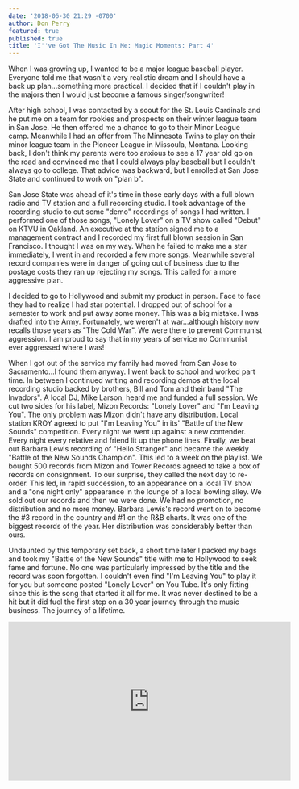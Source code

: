 ```yaml
---
date: '2018-06-30 21:29 -0700'
author: Don Perry
featured: true
published: true
title: 'I''ve Got The Music In Me: Magic Moments: Part 4'
---
```

When I was growing up, I wanted to be a major league baseball player.  Everyone told me that wasn't a very realistic dream and I should have a back up plan...something more practical.  I decided that if I couldn't play in the majors then I would just become a famous singer/songwriter!

After high school, I was contacted by a scout for the St. Louis Cardinals and he put me on a team for rookies and prospects on their winter league team in San Jose.  He then offered me a chance to go to their Minor League camp.  Meanwhile I had an offer from The Minnesota Twins to play on their minor league team in the Pioneer League in Missoula, Montana.  Looking back, I don't think my parents were too anxious to see a 17 year old go on the road and convinced me that I could always play baseball but I couldn't always go to college.  That advice was backward, but I enrolled at San Jose State and continued to work on "plan b".

San Jose State was ahead of it's time in those early days with a full blown radio and TV station and a full recording studio.  I took advantage of the recording studio to cut some "demo" recordings of songs I had written.  I performed one of those songs, "Lonely Lover" on a TV show called "Debut" on KTVU in Oakland.  An executive at the station signed me to a management contract and I recorded my first full blown session in San Francisco.  I thought I was on my way.  When he failed to make me a star immediately, I went in and recorded a few more songs.  Meanwhile several record companies were in danger of going out of business due to the postage costs they ran up rejecting my songs.  This called for a more aggressive plan.

I decided to go to Hollywood and submit my product in person.  Face to face they had to realize I had star potential.  I dropped out of school for a semester to work and put away some money.  This was a big mistake.  I was drafted into the Army.  Fortunately, we weren't at war...although history now recalls those years as "The Cold War".  We were there to prevent Communist aggression.  I am proud to say that in my years of service no Communist ever aggressed where I was!

When I got out of the service my family had moved from San Jose to Sacramento...I found them anyway.  I went back to school and worked part time.  In between I continued writing and recording demos at the local recording studio backed by brothers, Bill and Tom and their band "The Invadors".  A local DJ, Mike Larson, heard me and funded a full session.  We cut two sides for his label, Mizon Records:  "Lonely Lover" and "I'm Leaving You".  The only problem was Mizon didn't have any distribution.  Local station KROY agreed to put "I'm Leaving You" in its' "Battle of the New Sounds" competition.  Every night we went up against a new contender.  Every night every relative and friend lit up the phone lines.  Finally, we beat out Barbara Lewis recording of "Hello Stranger" and became the weekly "Battle of the New Sounds Champion".  This led to a week on the playlist.  We bought 500 records from Mizon and Tower Records agreed to take a box of records on consignment.  To our surprise, they called the next day to re-order.  This led, in rapid succession, to an appearance on a local TV show and a "one night only" appearance in the lounge of a local bowling alley. We sold out our records and then we were done.  We had no promotion, no distribution and no more money.  Barbara Lewis's record went on to become the #3 record in the country and #1 on the R&B charts.  It was one of the biggest records of the year.  Her distribution was considerably better than ours.

Undaunted by this temporary set back, a short time later I packed my bags and took my "Battle of the New Sounds" title with me to Hollywood to seek fame and fortune.  No one was particularly impressed by the title and the record was soon forgotten.  I couldn't even find "I'm Leaving You" to play it for you but someone posted "Lonely Lover" on You Tube.  It's only fitting since this is the song that started it all for me.  It was never destined to be a hit but it did fuel the first step on a 30 year journey through the music business.  The journey of a lifetime.

<iframe width="560" height="315" src="https://www.youtube.com/embed/V4AaJ160L_E" frameborder="0" allow="accelerometer; autoplay; clipboard-write; encrypted-media; gyroscope; picture-in-picture" allowfullscreen></iframe>
